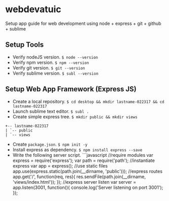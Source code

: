 # webdevatuic
Setup app guide for web development using node +  express + git + github + sublime

## Setup Tools
* Verify nodeJS version. ```$ node --version```
* Verify npm version. ```$ npm --version```
* Verify git version. ```$ git --version```
* Verify sublime version. ```$ subl --version```

## Setup Web App Framework (Express JS)
* Create a local repository. ```$ cd desktop && mkdir lastname-022317 && cd lastname-022317```
* Launch sublime text editor. ```$ subl .```
* Create simple express tree. ```$ mkdir public && mkdir views```
```
+-- lastname-022317
| `-- public
| `-- views
```
* Create ```package.json```. ```$ npm init -y```
* Install express as dependency. ```$ npm install express --save```
* Write the following server script. ```javascript
//require modules
var express = require('express');
var path = require('path');
//instantiate express
var app = express();
//use static files
app.use(express.static(path.join(__dirname, 'public')));
//express routes
app.get('/', function(req, res){
  res.sendFile(path.join(__dirname, 'views/index.html'));
});
//express server listen
var server = app.listen(3001, function(){
  console.log('Server listening on port 3001');
});
```
